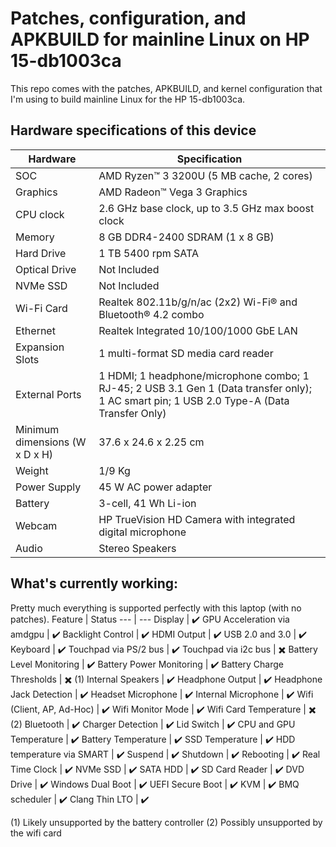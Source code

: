 # Patches, configuration, and APKBUILD for mainline Linux on HP 15-db1003ca

This repo comes with the patches, APKBUILD, and kernel configuration that I'm using to build mainline Linux for the HP 15-db1003ca.

## Hardware specifications of this device

Hardware | Specification
--- | ---
SOC | AMD Ryzen™ 3 3200U (5 MB cache, 2 cores)
Graphics | AMD Radeon™ Vega 3 Graphics
CPU clock | 2.6 GHz base clock, up to 3.5 GHz max boost clock
Memory | 8 GB DDR4-2400 SDRAM (1 x 8 GB)
Hard Drive | 1 TB 5400 rpm SATA
Optical Drive | Not Included
NVMe SSD | Not Included
Wi-Fi Card | Realtek 802.11b/g/n/ac (2x2) Wi-Fi® and Bluetooth® 4.2 combo
Ethernet | Realtek Integrated 10/100/1000 GbE LAN
Expansion Slots | 1 multi-format SD media card reader
External Ports | 1 HDMI; 1 headphone/microphone combo; 1 RJ-45; 2 USB 3.1 Gen 1 (Data transfer only); 1 AC smart pin; 1 USB 2.0 Type-A (Data Transfer Only)
Minimum dimensions (W x D x H) | 37.6 x 24.6 x 2.25 cm
Weight | 1/9 Kg
Power Supply | 45 W AC power adapter
Battery | 3-cell, 41 Wh Li-ion
Webcam | HP TrueVision HD Camera with integrated digital microphone
Audio | Stereo Speakers

## What's currently working:

Pretty much everything is supported perfectly with this laptop (with no patches).
Feature | Status
--- | ---
Display | ✔️
GPU Acceleration via amdgpu | ✔️
Backlight Control | ✔️
HDMI Output | ✔️
USB 2.0 and 3.0 | ✔️
Keyboard | ✔️
Touchpad via PS/2 bus | ✔️
Touchpad via i2c bus | ✖️
Battery Level Monitoring | ✔️
Battery Power Monitoring | ✔️
Battery Charge Thresholds | ✖️ (1)
Internal Speakers | ✔️
Headphone Output | ✔️
Headphone Jack Detection | ✔️
Headset Microphone | ✔️
Internal Microphone | ✔️
Wifi (Client, AP, Ad-Hoc) | ✔️
Wifi Monitor Mode | ✔️
Wifi Card Temperature | ✖️ (2)
Bluetooth | ✔️
Charger Detection | ✔️
Lid Switch | ✔️
CPU and GPU Temperature | ✔️
Battery Temperature | ✔️
SSD Temperature | ✔️
HDD temperature via SMART | ✔️
Suspend | ✔️
Shutdown | ✔️
Rebooting | ✔️
Real Time Clock | ✔️
NVMe SSD | ✔️
SATA HDD | ✔️
SD Card Reader | ✔️
DVD Drive | ✔️
Windows Dual Boot | ✔️
UEFI Secure Boot | ✔️
KVM | ✔️
BMQ scheduler | ✔️
Clang Thin LTO | ✔️

(1) Likely unsupported by the battery controller
(2) Possibly unsupported by the wifi card

